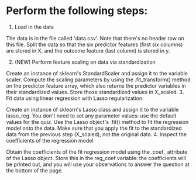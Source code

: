 # Perform the following steps:
1. Load in the data

The data is in the file called 'data.csv'. Note that there's no header row on this file.
Split the data so that the six predictor features (first six columns) are stored in X, and the outcome feature (last column) is stored in y.

2. (NEW) Perform feature scaling on data via standardization

Create an instance of sklearn's StandardScaler and assign it to the variable scaler.
Compute the scaling parameters by using the .fit_transform() method on the predictor feature array, which also returns the predictor variables in their standardized values. Store those standardized values in X_scaled.
3. Fit data using linear regression with Lasso regularization

Create an instance of sklearn's Lasso class and assign it to the variable lasso_reg. You don't need to set any parameter values: use the default values for the quiz.
Use the Lasso object's .fit() method to fit the regression model onto the data. Make sure that you apply the fit to the standardized data from the previous step (X_scaled), not the original data.
4. Inspect the coefficients of the regression model

Obtain the coefficients of the fit regression model using the .coef_ attribute of the Lasso object. Store this in the reg_coef variable: the coefficients will be printed out, and you will use your observations to answer the question at the bottom of the page.
